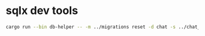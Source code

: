 # sqlx dev tools

```bash
cargo run --bin db-helper -- -m ../migrations reset -d chat -s ../chat_server/fixtures/test.sql
```
